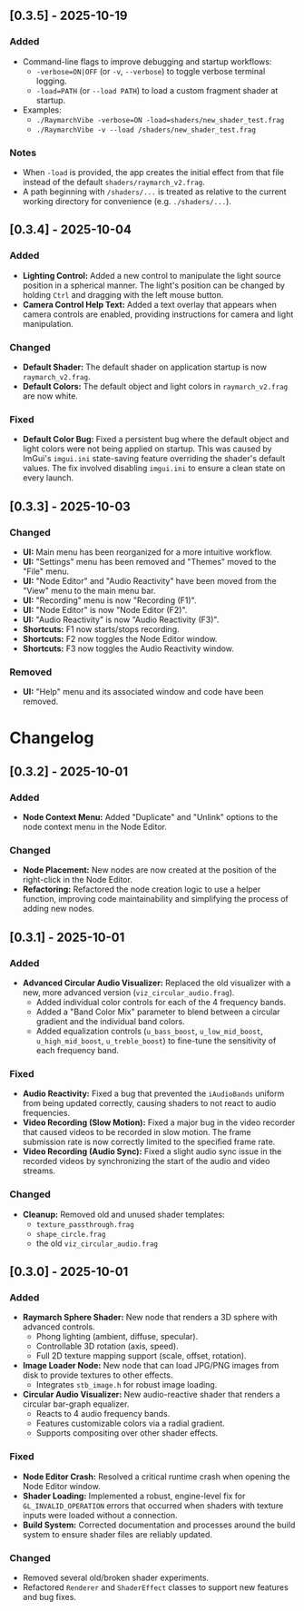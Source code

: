 ## [0.3.5] - 2025-10-19

### Added
- Command-line flags to improve debugging and startup workflows:
  - `-verbose=ON|OFF` (or `-v`, `--verbose`) to toggle verbose terminal logging.
  - `-load=PATH` (or `--load PATH`) to load a custom fragment shader at startup.
- Examples:
  - `./RaymarchVibe -verbose=ON -load=shaders/new_shader_test.frag`
  - `./RaymarchVibe -v --load /shaders/new_shader_test.frag`

### Notes
- When `-load` is provided, the app creates the initial effect from that file instead of the default `shaders/raymarch_v2.frag`.
- A path beginning with `/shaders/...` is treated as relative to the current working directory for convenience (e.g. `./shaders/...`).

## [0.3.4] - 2025-10-04

### Added
- **Lighting Control:** Added a new control to manipulate the light source position in a spherical manner. The light's position can be changed by holding `Ctrl` and dragging with the left mouse button.
- **Camera Control Help Text:** Added a text overlay that appears when camera controls are enabled, providing instructions for camera and light manipulation.

### Changed
- **Default Shader:** The default shader on application startup is now `raymarch_v2.frag`.
- **Default Colors:** The default object and light colors in `raymarch_v2.frag` are now white.

### Fixed
- **Default Color Bug:** Fixed a persistent bug where the default object and light colors were not being applied on startup. This was caused by ImGui's `imgui.ini` state-saving feature overriding the shader's default values. The fix involved disabling `imgui.ini` to ensure a clean state on every launch.

## [0.3.3] - 2025-10-03

### Changed
- **UI:** Main menu has been reorganized for a more intuitive workflow.
- **UI:** "Settings" menu has been removed and "Themes" moved to the "File" menu.
- **UI:** "Node Editor" and "Audio Reactivity" have been moved from the "View" menu to the main menu bar.
- **UI:** "Recording" menu is now "Recording (F1)".
- **UI:** "Node Editor" is now "Node Editor (F2)".
- **UI:** "Audio Reactivity" is now "Audio Reactivity (F3)".
- **Shortcuts:** F1 now starts/stops recording.
- **Shortcuts:** F2 now toggles the Node Editor window.
- **Shortcuts:** F3 now toggles the Audio Reactivity window.

### Removed
- **UI:** "Help" menu and its associated window and code have been removed.

# Changelog

## [0.3.2] - 2025-10-01

### Added
- **Node Context Menu:** Added "Duplicate" and "Unlink" options to the node context menu in the Node Editor.

### Changed
- **Node Placement:** New nodes are now created at the position of the right-click in the Node Editor.
- **Refactoring:** Refactored the node creation logic to use a helper function, improving code maintainability and simplifying the process of adding new nodes.

## [0.3.1] - 2025-10-01

### Added
- **Advanced Circular Audio Visualizer:** Replaced the old visualizer with a new, more advanced version (`viz_circular_audio.frag`).
  - Added individual color controls for each of the 4 frequency bands.
  - Added a "Band Color Mix" parameter to blend between a circular gradient and the individual band colors.
  - Added equalization controls (`u_bass_boost`, `u_low_mid_boost`, `u_high_mid_boost`, `u_treble_boost`) to fine-tune the sensitivity of each frequency band.

### Fixed
- **Audio Reactivity:** Fixed a bug that prevented the `iAudioBands` uniform from being updated correctly, causing shaders to not react to audio frequencies.
- **Video Recording (Slow Motion):** Fixed a major bug in the video recorder that caused videos to be recorded in slow motion. The frame submission rate is now correctly limited to the specified frame rate.
- **Video Recording (Audio Sync):** Fixed a slight audio sync issue in the recorded videos by synchronizing the start of the audio and video streams.

### Changed
- **Cleanup:** Removed old and unused shader templates:
  - `texture_passthrough.frag`
  - `shape_circle.frag`
  - the old `viz_circular_audio.frag`

## [0.3.0] - 2025-10-01

### Added
- **Raymarch Sphere Shader:** New node that renders a 3D sphere with advanced controls.
  - Phong lighting (ambient, diffuse, specular).
  - Controllable 3D rotation (axis, speed).
  - Full 2D texture mapping support (scale, offset, rotation).
- **Image Loader Node:** New node that can load JPG/PNG images from disk to provide textures to other effects.
  - Integrates `stb_image.h` for robust image loading.
- **Circular Audio Visualizer:** New audio-reactive shader that renders a circular bar-graph equalizer.
  - Reacts to 4 audio frequency bands.
  - Features customizable colors via a radial gradient.
  - Supports compositing over other shader effects.

### Fixed
- **Node Editor Crash:** Resolved a critical runtime crash when opening the Node Editor window.
- **Shader Loading:** Implemented a robust, engine-level fix for `GL_INVALID_OPERATION` errors that occurred when shaders with texture inputs were loaded without a connection.
- **Build System:** Corrected documentation and processes around the build system to ensure shader files are reliably updated.

### Changed
- Removed several old/broken shader experiments.
- Refactored `Renderer` and `ShaderEffect` classes to support new features and bug fixes.

